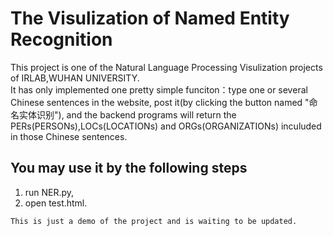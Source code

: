 # The Visulization of Named Entity Recognition
This project is one of the Natural Language Processing Visulization projects of IRLAB,WUHAN UNIVERSITY.<br> 
It has only implemented one pretty simple funciton：type one or several Chinese sentences in the website, post it(by clicking the button named "命名实体识别"), and the backend programs will return the PERs(PERSONs),LOCs(LOCATIONs) and ORGs(ORGANIZATIONs) inculuded in those Chinese sentences.

You may use it by the following steps
---------
1. run NER.py,<br>
2. open test.html.<br>

`This is just a demo of the project and is waiting to be updated.`
